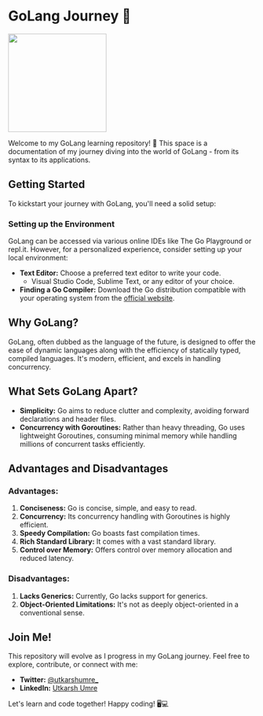 # GoLang Journey 🚀

<img src="https://cdn3d.iconscout.com/3d/free/thumb/free-go-language-logo-6563565-5453028.png" width="200" height="200">

Welcome to my GoLang learning repository! 🌟 This space is a documentation of my journey diving into the world of GoLang - from its syntax to its applications.

## Getting Started

To kickstart your journey with GoLang, you'll need a solid setup:

### Setting up the Environment

GoLang can be accessed via various online IDEs like The Go Playground or repl.it. However, for a personalized experience, consider setting up your local environment:

- **Text Editor:** Choose a preferred text editor to write your code.
  - Visual Studio Code, Sublime Text, or any editor of your choice.
- **Finding a Go Compiler:** Download the Go distribution compatible with your operating system from the [official website](https://golang.org).

## Why GoLang?

GoLang, often dubbed as the language of the future, is designed to offer the ease of dynamic languages along with the efficiency of statically typed, compiled languages. It's modern, efficient, and excels in handling concurrency.

## What Sets GoLang Apart?

- **Simplicity:** Go aims to reduce clutter and complexity, avoiding forward declarations and header files.
- **Concurrency with Goroutines:** Rather than heavy threading, Go uses lightweight Goroutines, consuming minimal memory while handling millions of concurrent tasks efficiently.

## Advantages and Disadvantages

### Advantages:

1. **Conciseness:** Go is concise, simple, and easy to read.
2. **Concurrency:** Its concurrency handling with Goroutines is highly efficient.
3. **Speedy Compilation:** Go boasts fast compilation times.
4. **Rich Standard Library:** It comes with a vast standard library.
5. **Control over Memory:** Offers control over memory allocation and reduced latency.

### Disadvantages:

1. **Lacks Generics:** Currently, Go lacks support for generics.
2. **Object-Oriented Limitations:** It's not as deeply object-oriented in a conventional sense.

## Join Me!

This repository will evolve as I progress in my GoLang journey. Feel free to explore, contribute, or connect with me:

- **Twitter:** [@utkarshumre\_](https://twitter.com/utkarshumre_)
- **LinkedIn:** [Utkarsh Umre](https://in.linkedin.com/in/utkarsh-umre-250293222)

Let's learn and code together! Happy coding! 🖥️💻
